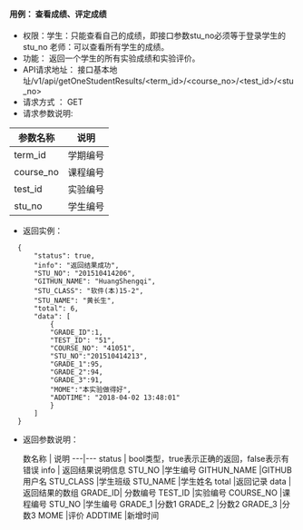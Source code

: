 #### 用例： 查看成绩、评定成绩
- 权限：学生：只能查看自己的成绩，即接口参数stu_no必须等于登录学生的stu_no 老师：可以查看所有学生的成绩。
- 功能： 返回一个学生的所有实验成绩和实验评价。
- API请求地址： 接口基本地址/v1/api/getOneStudentResults/<term_id>/<course_no>/<test_id>/<stu_no>
- 请求方式 ： GET
- 请求参数说明: 

参数名称 | 说明
---|---
term_id | 学期编号
course_no| 课程编号
test_id| 实验编号
stu_no| 学生编号
- 返回实例：
```
  {         
      "status": true,
      "info": "返回结果成功",    
      "STU_NO": "201510414206", 
      "GITHUN_NAME": "HuangShengqi", 
      "STU_CLASS": "软件(本)15-2", 
      "STU_NAME": "黄长生", 
      "total": 6,
      "data": [
          {
          "GRADE_ID":1,
          "TEST_ID": "51", 
          "COURSE_NO": "41051", 
          "STU_NO":"201510414213",
          "GRADE_1":95,
          "GRADE_2":94,
          "GRADE_3":91,
          "MOME":"本实验做得好",
          "ADDTIME": "2018-04-02 13:48:01"
          }
      ] 
  }

```
- 返回参数说明：

	数名称	| 说明
---|---
status | bool类型，true表示正确的返回，false表示有错误
info | 返回结果说明信息
STU_NO |学生编号
GITHUN_NAME |GITHUB用户名
STU_CLASS |学生班级
STU_NAME |学生姓名
total |返回记录
data |返回结果的数组
GRADE_ID| 分数编号
TEST_ID |实验编号
COURSE_NO |课程编号
STU_NO |学生编号
GRADE_1 |分数1
GRADE_2 |分数2
GRADE_3 |分数3
MOME |评价
ADDTIME |新增时间




